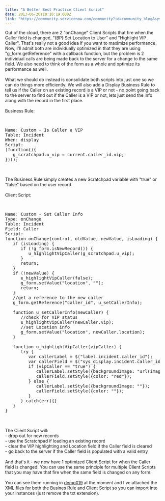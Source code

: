 ```yaml
---
title: "A Better Best Practice Client Script"
date: 2013-06-26T10:10:19.000Z
link: "https://community.servicenow.com/community?id=community_blog&sys_id=3aedeee9dbd0dbc01dcaf3231f96193a"
---
```

<p>Out of the cloud, there are 2 "onChange" Client Scripts that fire when the Caller field is changed, "(BP) Set Location to User" and "Highlight VIP Caller". That's really not a good idea if you want to maximize performance. Now, I'll admit both are individually optimized in that they are using "g_form.getReference" with a callback function, but the problem is 2 individual calls are being made back to the server for a change to the same field. We also need to think of the form as a whole and optimize its performance as well.<br /><!--break--><br />What we should do instead is consolidate both scripts into just one so we can do things more efficiently. We will also add a Display Business Rule to tell us if the Caller on an existing record is a VIP or not - no point going back to the server to find out if the Caller is a VIP or not, lets just send the info along with the record in the first place.<br /><br />Business Rule:<pre __default_attr="plain" __jive_macro_name="code" class="jive_text_macro jive_macro_code"><br /><br />Name: Custom - Is Caller a VIP<br />Table: Incident<br />When: display<br />Script:<br />(function(){<br />   g_scratchpad.u_vip = current.caller_id.vip;<br />})();</pre><br /><br />The Business Rule simply creates a new Scratchpad variable with "true" or "false" based on the user record.<br /><br />Client Script:<pre __default_attr="plain" __jive_macro_name="code" class="jive_text_macro jive_macro_code"><br /><br />Name: Custom - Set Caller Info<br />Type: onChange<br />Table: Incident<br />Field: Caller<br />Script:<br />function onChange(control, oldValue, newValue, isLoading) {<br />   if (isLoading) {<br />      if (!g_form.isNewRecord()) {<br />         u_highlightVipCaller(g_scratchpad.u_vip);<br />      }<br />      return;<br />   }<br />   if (!newValue) {<br />      u_highlightVipCaller(false);<br />      g_form.setValue("location", "");<br />      return;<br />   }<br />   //get a reference to the new caller<br />   g_form.getReference("caller_id", u_setCallerInfo);<br /><br />   function u_setCallerInfo(newCaller) {<br />      //check for VIP status<br />      u_highlightVipCaller(newCaller.vip);<br />      //set Location info<br />      g_form.setValue("location", newCaller.location);<br />   }<br /><br />   function u_highlightVipCaller(vipCaller) {<br />      try {<br />         var callerLabel = $("label.incident.caller_id");<br />         var callerField = $("sys_display.incident.caller_id");<br />         if (vipCaller == "true") {<br />            callerLabel.setStyle({backgroundImage: "url(images/icons/vip.gif)", backgroundRepeat: "no-repeat", backgroundPosition: "95% 55%"});<br />            callerField.setStyle({color: "red"});<br />         } else {<br />            callerLabel.setStyle({backgroundImage: ""});<br />            callerField.setStyle({color: ""});<br />         }<br />      } catch(err){}<br />   }<br />}</pre><br /><br />The Client Script will:<br />- drop out for new records<br />- use the Scratchpad if loading an existing record<br />- clear the VIP highlighting and Location field if the Caller field is cleared<br />- go back to the server if the Caller field is populated with a valid entry<br /><br />And that's it - we now have 1 optimized Client Script for when the Caller field is changed. You can use the same principle for multiple Client Scripts that you may have that fire when the same field is changed on any form.<br /><br />You can see them running in <a title="emo019.service-now.com" href="https://demo019.service-now.com">demo019</a> at the moment and I've attached the XML files for both the Busines Rule and Client Script so you can import into your instances (just remove the txt extension).</p>